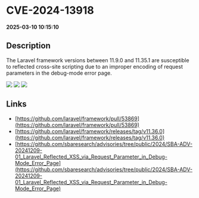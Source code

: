 # CVE-2024-13918

**2025-03-10 10:15:10**

## Description
The Laravel framework versions between 11.9.0 and 11.35.1 are susceptible to reflected cross-site scripting due to an improper encoding of request parameters in the debug-mode error page.

![](https://img.shields.io/static/v1?label=Score&message=8.0&color=red)
![](https://img.shields.io/static/v1?label=Severity&message=HIGH&color=red)
![](https://img.shields.io/static/v1?label=CWE&message=XSS&color=green)

## Links
- [https://github.com/laravel/framework/pull/53869](https://github.com/laravel/framework/pull/53869)
- [https://github.com/laravel/framework/releases/tag/v11.36.0](https://github.com/laravel/framework/releases/tag/v11.36.0)
- [https://github.com/sbaresearch/advisories/tree/public/2024/SBA-ADV-20241209-01_Laravel_Reflected_XSS_via_Request_Parameter_in_Debug-Mode_Error_Page](https://github.com/sbaresearch/advisories/tree/public/2024/SBA-ADV-20241209-01_Laravel_Reflected_XSS_via_Request_Parameter_in_Debug-Mode_Error_Page)
